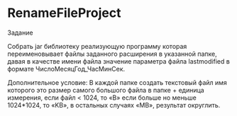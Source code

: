 # RenameFileProject

Задание

Собрать jar библиотеку реализующую программу которая переименовывает файлы заданного расширения в указанной папке, давая в качестве имени файла значение параметра файла lastmodified в формате ЧислоМесяцГод_ЧасМинСек. 

Дополнительное условие:
В каждой папке создать текстовый файл имя которого это размер самого большого файла в папке + единица измерения, если файл < 1024, то «B» если больше но меньше 1024*1024, то «KB», в остальных случаях «MB», результат округлить. 

